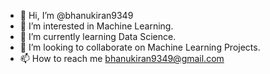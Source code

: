 - 👋 Hi, I’m @bhanukiran9349
- 👀 I’m interested in Machine Learning.
- 🌱 I’m currently learning Data Science.
- 💞️ I’m looking to collaborate on Machine Learning Projects.
- 📫 How to reach me bhanukiran9349@gmail.com

<!---
bhanukiran9349/bhanukiran9349 is a ✨ special ✨ repository because its `README.md` (this file) appears on your GitHub profile.
You can click the Preview link to take a look at your changes.
--->
